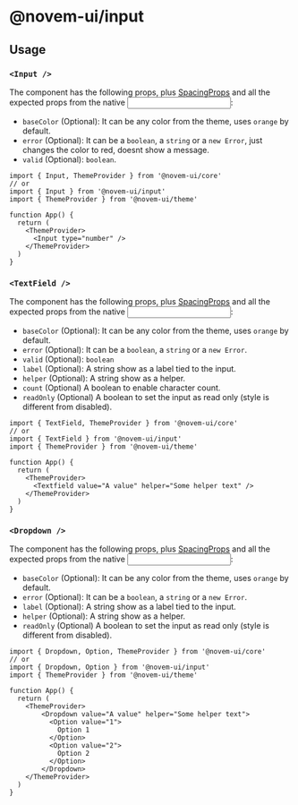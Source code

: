 # @novem-ui/input

## Usage

### `<Input />`

The component has the following props, plus [SpacingProps](../base/src/spacing/README.md) and all the expected props from the native <input />:

- `baseColor` (Optional): It can be any color from the theme, uses `orange` by default.
- `error` (Optional): It can be a `boolean`, a `string` or a `new Error`, just changes the color to red, doesnt show a message.
- `valid` (Optional): `boolean`.

```tsx
import { Input, ThemeProvider } from '@novem-ui/core'
// or
import { Input } from '@novem-ui/input'
import { ThemeProvider } from '@novem-ui/theme'

function App() {
  return (
    <ThemeProvider>
      <Input type="number" />
    </ThemeProvider>
  )
}
```

### `<TextField />`

The component has the following props, plus [SpacingProps](../base/src/spacing/README.md) and all the expected props from the native <input />:

- `baseColor` (Optional): It can be any color from the theme, uses `orange` by default.
- `error` (Optional): It can be a `boolean`, a `string` or a `new Error`.
- `valid` (Optional): `boolean`
- `label` (Optional): A string show as a label tied to the input.
- `helper` (Optional): A string show as a helper.
- `count` (Optional) A boolean to enable character count.
- `readOnly` (Optional) A boolean to set the input as read only (style is different from disabled).

```tsx
import { TextField, ThemeProvider } from '@novem-ui/core'
// or
import { TextField } from '@novem-ui/input'
import { ThemeProvider } from '@novem-ui/theme'

function App() {
  return (
    <ThemeProvider>
      <Textfield value="A value" helper="Some helper text" />
    </ThemeProvider>
  )
}
```

### `<Dropdown />`

The component has the following props, plus [SpacingProps](../base/src/spacing/README.md) and all the expected props from the native <input />:

- `baseColor` (Optional): It can be any color from the theme, uses `orange` by default.
- `error` (Optional): It can be a `boolean`, a `string` or a `new Error`.
- `label` (Optional): A string show as a label tied to the input.
- `helper` (Optional): A string show as a helper.
- `readOnly` (Optional) A boolean to set the input as read only (style is different from disabled).

```tsx
import { Dropdown, Option, ThemeProvider } from '@novem-ui/core'
// or
import { Dropdown, Option } from '@novem-ui/input'
import { ThemeProvider } from '@novem-ui/theme'

function App() {
  return (
    <ThemeProvider>
        <Dropdown value="A value" helper="Some helper text">
          <Option value="1">
            Option 1
          </Option>
          <Option value="2">
            Option 2
          </Option>
        </Dropdown>
    </ThemeProvider>
  )
}
```
